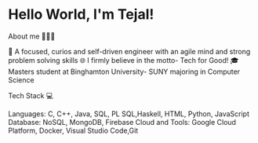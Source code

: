 # Hello World, I'm Tejal!

About me 👩🏻‍💻

🚀 A focused, curios and self-driven engineer with an agile mind and strong problem solving skills
🌐 I firmly believe in the motto- Tech for Good! 
🎓 Masters student at Binghamton University- SUNY majoring in Computer Science


Tech Stack 💻

Languages: C, C++, Java, SQL, PL SQL,Haskell, HTML, Python, JavaScript
Database: NoSQL, MongoDB, Firebase
Cloud and Tools: Google Cloud Platform, Docker, Visual Studio Code,Git
